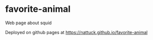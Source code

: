 # favorite-animal

Web page about squid

Deployed on github pages at https://nattuck.github.io/favorite-animal
